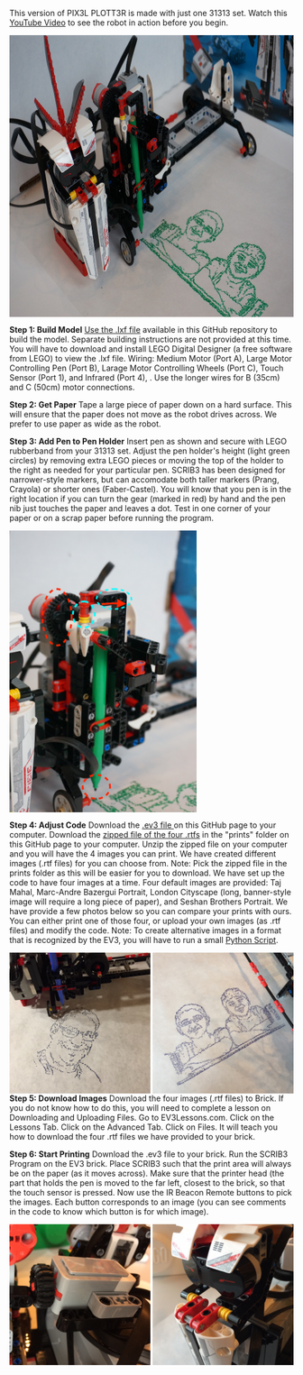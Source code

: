 
This version of PIX3L PLOTT3R is made with just one 31313 set. Watch this <a href="https://youtu.be/kFiWumBILwU">YouTube Video</a> to see the robot in action before you begin.

<img src="../SCRIB3.JPG" align="center" height="500">

**Step 1: Build Model** <a href="https://github.com/seshanbrothers/projects/blob/master/PIX3LPLOTT3R/SCRIB3/SCRIB3v1.lxf?raw=true">Use the .lxf file</a> available in this GitHub repository to build the model. Separate building instructions are not provided at this time. You will have to download and install LEGO Digital Designer (a free software from LEGO) to view the .lxf file. Wiring: Medium Motor (Port A), Large Motor Controlling Pen (Port B), Larage Motor Controlling Wheels (Port C), Touch Sensor (Port 1), and Infrared (Port 4), . Use the longer wires for B (35cm) and C (50cm) motor connections.

**Step 2: Get Paper** Tape a large piece of paper down on a hard surface. This will ensure that the paper does not move as the robot drives across. We prefer to use paper as wide as the robot.

**Step 3: Add Pen to Pen Holder** Insert pen as shown and secure with LEGO rubberband from your 31313 set. Adjust the pen holder's height (light green circles) by removing extra LEGO pieces or moving the top of the holder to the right as needed for your particular pen. SCRIB3 has been designed for narrower-style markers, but can accomodate both taller markers (Prang, Crayola) or shorter ones (Faber-Castel). You will know that you pen is in the right location if you can turn the gear (marked in red) by hand and the pen nib just touches the paper and leaves a dot. Test in one corner of your paper or on a scrap paper before running the program.

<img src="PenHolder.JPG" align="center" height="500">

**Step 4: Adjust Code** Download the  <a href="https://github.com/seshanbrothers/projects/blob/master/PIX3LPLOTT3R/SCRIB3/SCRIB3v1.ev3?raw=true">.ev3 file </a> on this GitHub page to your computer. Download the <a href="https://github.com/seshanbrothers/projects/blob/master/PIX3LPLOTT3R/SCRIB3/prints/Print%20Images.zip?raw=true"> zipped file of the four .rtfs</a> in the "prints" folder on this GitHub page to your computer. Unzip the zipped file on your computer and you will have the 4 images you can print. We have created different images (.rtf files) for you can choose from. Note: Pick the zipped file in the prints folder as this will be easier for you to download. We have set up the code to have four images at a time. Four default images are provided: Taj Mahal, Marc-Andre Bazergui Portrait, London Cityscape (long, banner-style image will require a long piece of paper), and Seshan Brothers Portrait. We have provide a few photos below so you can compare your prints with ours. You can either print one of those four, or upload your own images (as .rtf files) and modify the code.  Note: To create alternative images in a format that is recognized by the EV3, you will have to run a small <a href="https://github.com/seshanbrothers/projects/blob/master/PIX3LPLOTT3R/image2ev3rtf.py">Python Script</a>.

<img src="MarcAndreBazergui.JPG" align="left" height="250">
<img src="SeshanBrothers.JPG" align="right" height="250">

**Step 5: Download Images** Download the four images (.rtf files) to Brick. If you do not know how to do this, you will need to complete a lesson on Downloading and Uploading Files. Go to EV3Lessons.com. Click on the Lessons Tab. Click on the Advanced Tab. Click on Files. It will teach you how to download the four .rtf files we have provided to your brick.

**Step 6: Start Printing** Download the .ev3 file to your brick. Run the SCRIB3 Program on the EV3 brick. Place SCRIB3 such that the print area will always be on the paper (as it moves across). Make sure that the printer head (the part that holds the pen is moved to the far left, closest to the brick, so that the touch sensor is pressed. Now use the IR Beacon Remote buttons to pick the images. Each button corresponds to an image (you can see comments in the code to know which button is for which image).

<img src="Touch.JPG" align="left" height="250">
<img src="Infrared.JPG" align="right" height="250">
